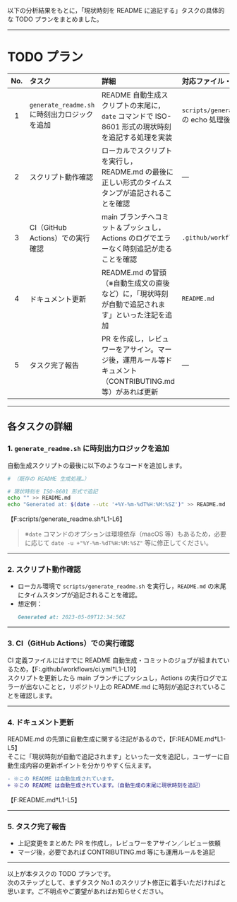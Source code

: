 以下の分析結果をもとに，「現状時刻を README に追記する」タスクの具体的な TODO プランをまとめました。

---

# TODO プラン

| No. | タスク                                 | 詳細                                                                                         | 対応ファイル・位置                                                   |
|:---:|:---------------------------------------|:---------------------------------------------------------------------------------------------|:---------------------------------------------------------------------|
| 1   | `generate_readme.sh` に時刻出力ロジックを追加 | README 自動生成スクリプトの末尾に，`date` コマンドで ISO-8601 形式の現状時刻を追記する処理を実装 | `scripts/generate_readme.sh` の echo 処理後                            |
| 2   | スクリプト動作確認                       | ローカルでスクリプトを実行し，README.md の最後に正しい形式のタイムスタンプが追記されることを確認       | —                                                                    |
| 3   | CI（GitHub Actions）での実行確認          | main ブランチへコミット＆プッシュし，Actions のログでエラーなく時刻追記が走ることを確認               | `.github/workflows/ci.yml`                                           |
| 4   | ドキュメント更新                         | README.md の冒頭（※自動生成文の直後など）に，「現状時刻が自動で追記されます」といった注記を追加         | `README.md`                                                          |
| 5   | タスク完了報告                           | PR を作成し，レビュワーをアサイン。マージ後，運用ルール等ドキュメント（CONTRIBUTING.md 等）があれば更新 | —                                                                    |

---

## 各タスクの詳細

### 1. `generate_readme.sh` に時刻出力ロジックを追加

自動生成スクリプトの最後に以下のようなコードを追加します。

```bash
# （既存の README 生成処理…）

# 現状時刻を ISO-8601 形式で追記
echo "" >> README.md
echo "Generated at: $(date --utc '+%Y-%m-%dT%H:%M:%SZ')" >> README.md
```
【F:scripts/generate_readme.sh†L1-L6】

> ※`date` コマンドのオプションは環境依存（macOS 等）もあるため，必要に応じて `date -u +"%Y-%m-%dT%H:%M:%SZ"` 等に修正してください。

---

### 2. スクリプト動作確認

- ローカル環境で `scripts/generate_readme.sh` を実行し，`README.md` の末尾にタイムスタンプが追記されることを確認。
- 想定例：
  ```markdown
  Generated at: 2023-05-09T12:34:56Z
  ```

---

### 3. CI（GitHub Actions）での実行確認

CI 定義ファイルにはすでに README 自動生成・コミットのジョブが組まれているため，【F:.github/workflows/ci.yml†L1-L19】  
スクリプトを更新したら main ブランチにプッシュし，Actions の実行ログでエラーが出ないことと，リポジトリ上の README.md に時刻が追記されていることを確認します。

---

### 4. ドキュメント更新

README.md の先頭に自動生成に関する注記があるので，【F:README.md†L1-L5】  
そこに「現状時刻が自動で追記されます」といった一文を追記し，ユーザーに自動生成内容の更新ポイントを分かりやすく伝えます。

```diff
- ※この README は自動生成されています。
+ ※この README は自動生成されています。（自動生成の末尾に現状時刻を追記）
```
【F:README.md†L1-L5】

---

### 5. タスク完了報告

- 上記変更をまとめた PR を作成し，レビュワーをアサイン／レビュー依頼
- マージ後，必要であれば CONTRIBUTING.md 等にも運用ルールを追記

---

以上が本タスクの TODO プランです。  
次のステップとして、まずタスク No.1 のスクリプト修正に着手いただければと思います。ご不明点やご要望があればお知らせください。